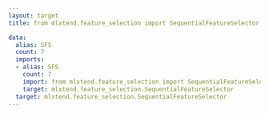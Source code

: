 ```yaml
---
layout: target
title: from mlxtend.feature_selection import SequentialFeatureSelector as SFS

data:
  alias: SFS
  count: 7
  imports:
  - alias: SFS
    count: 7
    import: from mlxtend.feature_selection import SequentialFeatureSelector as SFS
    target: mlxtend.feature_selection.SequentialFeatureSelector
  target: mlxtend.feature_selection.SequentialFeatureSelector
---
```

